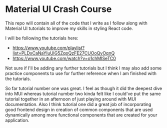# Material UI Crash Course
This repo will contain all of the code that I write as I follow along with Material UI tutorials to improve my skills in styling React code.

I will be following the tutorials here:
- https://www.youtube.com/playlist?list=PLDxCaNaYIuUlG5ZqoQzFE27CUOoQvOqnQ
- https://www.youtube.com/watch?v=o1chMISeTC0

Not sure if I'll be adding any further tutorials but I think I may also add some practice components to use for further reference when I am finished with the tutorials.

So far tutorial number one was great. I feel as though it did the deepest dive into MUI whereas tutorial number two kinda felt like I could've put the same tutorial together in an afternoon of just playing around with MUI documentation. Also I think tutorial one did a great job of incorporating good frontend design in creation of common components that are used dynamically among more functional components that are created for your application.